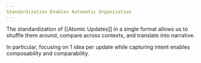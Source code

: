 ```yaml
---
Standardization Enables Automatic Organization
---
```


The standardization of [[Atomic Updates]] in a single format allows us to shuffle them around, compare across contexts, and translate into narrative.

In particular, focusing on 1 idea per update while capturing intent enables composability and comparability.
